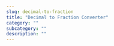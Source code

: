 ```yaml
---
slug: decimal-to-fraction
title: "Decimal to Fraction Converter"
category: ""
subcategory: ""
description: ""
---
```


